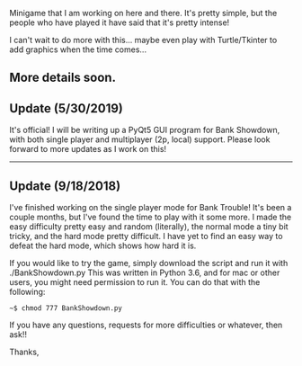 Minigame that I am working on here and there.
It's pretty simple, but the people who have played it have said that it's pretty intense!

I can't wait to do more with this... maybe even play with Turtle/Tkinter to add graphics when the time comes...

More details soon.
-------------------------------
Update (5/30/2019)
-------------------------------
It's official! I will be writing up a PyQt5 GUI program for Bank Showdown, with both single player and multiplayer (2p, local) support. Please look forward to more updates as I work on this!

-------------------------------
Update (9/18/2018)
-------------------------------
I've finished working on the single player mode for Bank Trouble! It's been a couple months, but I've found the time to play with it some more. I made the easy difficulty pretty easy and random (literally), the normal mode a tiny bit tricky, and the hard mode pretty difficult. I have yet to find an easy way to defeat the hard mode, which shows how hard it is.

If you would like to try the game, simply download the script and run it with ./BankShowdown.py
This was written in Python 3.6, and for mac or other users, you might need permission to run it. You can do that with the following:

```~$ chmod 777 BankShowdown.py```

If you have any questions, requests for more difficulties or whatever, then ask!!

Thanks,
